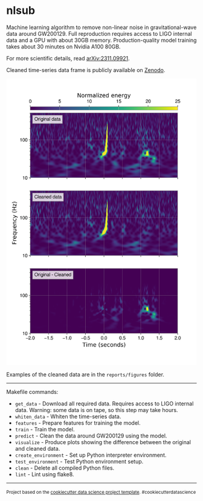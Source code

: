 nlsub
==============================

Machine learning algorithm to remove non-linear noise in gravitational-wave data around GW200129. Full reproduction requires access to LIGO internal data and a GPU with about 30GB memory. Production-quality model training takes about 30 minutes on Nvidia A100 80GB.

For more scientific details, read [arXiv:2311.09921](https://arxiv.org/abs/2311.09921). 

Cleaned time-series data frame is publicly available on [Zenodo](https://zenodo.org/records/10143338).

![Image Alt text](/reports/figures/1264316116.345.png)

Examples of the cleaned data are in the `reports/figures` folder.

--------
Makefile commands:
- `get_data` - Download all required data. Requires access to LIGO internal data. Warning: some data is on tape, so this step may take hours.
- `whiten_data` - Whiten the time-series data.
- `features` - Prepare features for training the model.
- `train` - Train the model.
- `predict` - Clean the data around GW200129 using the model.
- `visualize` - Produce plots showing the difference between the original and cleaned data.
- `create_environment` - Set up Python interpreter environment.
- `test_environment` - Test Python environment setup.
- `clean` - Delete all compiled Python files.
- `lint` - Lint using flake8.

--------

<p><small>Project based on the <a target="_blank" href="https://drivendata.github.io/cookiecutter-data-science/">cookiecutter data science project template</a>. #cookiecutterdatascience</small></p>
